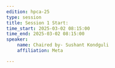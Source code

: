 ```yaml
---
edition: hpca-25
type: session
title: Session 1 Start: 
time_start: 2025-03-02 08:15:00
time_end: 2025-03-02 08:15:00
speaker: 
    name: Chaired by- Sushant Kondguli
    affiliation: Meta

---
```

